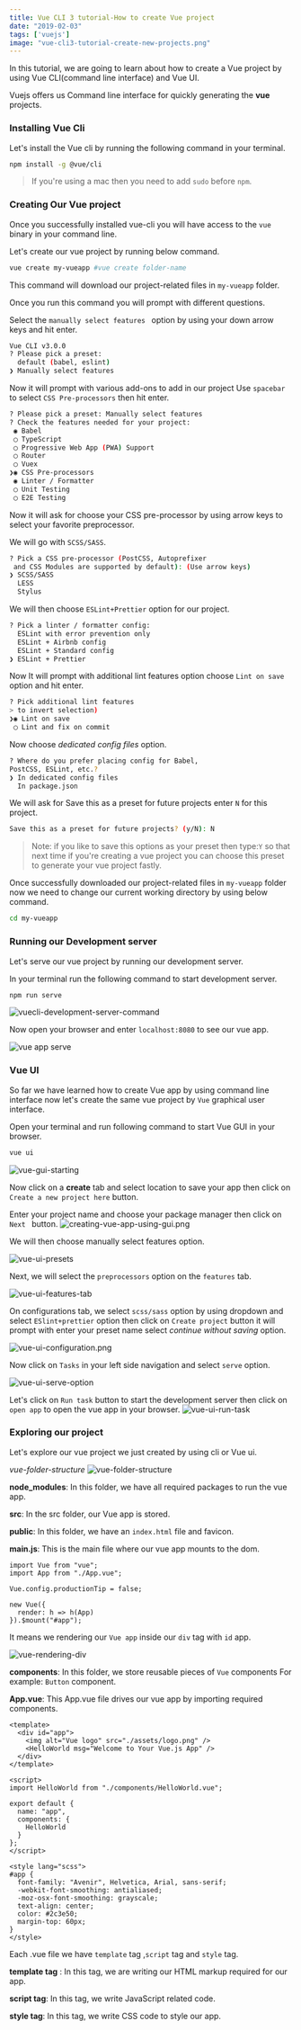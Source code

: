 ```yaml
---
title: Vue CLI 3 tutorial-How to create Vue project
date: "2019-02-03"
tags: ['vuejs']
image: "vue-cli3-tutorial-create-new-projects.png"
---
```


In this tutorial, we are going to learn about how to create a Vue project by using Vue CLI(command line interface) and Vue UI.


Vuejs offers us Command line interface for quickly generating the **vue** projects.


### Installing Vue Cli


Let's install the Vue cli by running the following command in your terminal.

```bash
npm install -g @vue/cli
```

>If you're using a mac then you need to add `sudo` before `npm`.


### Creating Our Vue project

Once you successfully installed vue-cli you will have access to the `vue` binary in your command line.


Let's create our vue project by running below command.

```bash
vue create my-vueapp #vue create folder-name
```

This command will download our project-related files in `my-vueapp` folder.

Once you run this command you will prompt with different questions.

Select the `manually select features ` option by using your down arrow keys and hit enter.
```bash
Vue CLI v3.0.0
? Please pick a preset:
  default (babel, eslint)
❯ Manually select features
```

Now it will prompt with various add-ons to add in our project Use `spacebar` to select  `CSS Pre-processors`  then hit enter.

```bash
? Please pick a preset: Manually select features
? Check the features needed for your project:
 ◉ Babel
 ◯ TypeScript
 ◯ Progressive Web App (PWA) Support
 ◯ Router
 ◯ Vuex
❯◉ CSS Pre-processors
 ◉ Linter / Formatter
 ◯ Unit Testing
 ◯ E2E Testing
```

Now it will ask for choose your CSS pre-processor by using arrow keys to select your favorite preprocessor.

We will go with `SCSS/SASS`.

```bash
? Pick a CSS pre-processor (PostCSS, Autoprefixer
 and CSS Modules are supported by default): (Use arrow keys)
❯ SCSS/SASS
  LESS
  Stylus
```

We will then choose `ESLint+Prettier` option for our project.

```bash
? Pick a linter / formatter config:
  ESLint with error prevention only
  ESLint + Airbnb config
  ESLint + Standard config
❯ ESLint + Prettier
```

Now It will prompt with additional lint features option choose `Lint on save` option and hit enter.

```bash
? Pick additional lint features
> to invert selection)
❯◉ Lint on save
 ◯ Lint and fix on commit
```

Now choose *dedicated config files* option.

```bash
? Where do you prefer placing config for Babel,
PostCSS, ESLint, etc.?
❯ In dedicated config files
  In package.json
```

We will ask for Save this as a preset for future projects enter `N` for this project.

```bash
Save this as a preset for future projects? (y/N): N
```
> Note: if you like to save this options as your preset then type:`Y` so that next time if you're creating a vue project you can choose this preset to generate your vue project fastly.

Once successfully downloaded our project-related files in `my-vueapp`
folder now we need to change our current working directory by using below command.

```bash
cd my-vueapp
```

### Running our Development server

Let's serve our vue project by running our development server.

In your terminal run the following command to start development server.

```bash
npm run serve
```

![vuecli-development-server-command](vuecli-development-server-command.png)

Now open your browser and enter `localhost:8080` to see our vue app.

![vue app serve](vue-app-serveport8080.png)


### Vue UI

So far we have learned how to create Vue app by using command line interface
now let's create the same vue project by `Vue` graphical user interface.

Open your terminal and run following command to start Vue GUI in your browser.

```bash
vue ui
```
![vue-gui-starting](vue-gui-starting.png)

Now click on a __create__ tab and select location to save your app then click on `Create a new project here` button.

Enter your project name and choose your package manager then click on `Next ` button.
![creating-vue-app-using-gui.png](creating-vue-app-using-gui.png)

We will then choose manually select features option.

![vue-ui-presets](vue-ui-presets.png)

Next, we will select the  `preprocessors` option on the `features` tab.

![vue-ui-features-tab](vue-ui-features-tab.png)


On configurations tab, we select `scss/sass` option by using dropdown and
select `ESlint+prettier` option then click on `Create project` button it will prompt with enter your preset name select *continue without saving* option.

![vue-ui-configuration.png](vue-ui-configuration.png)


Now click on `Tasks` in your left side navigation and select `serve` option.

![vue-ui-serve-option](vue-ui-serve-option.png)


Let's click on `Run task` button to start the development server then click on `open app` to open the vue app in your browser.
![vue-ui-run-task](vue-ui-run-task.png)


### Exploring our project

Let's explore our vue project we just created by using cli or Vue ui.

*vue-folder-structure*
![vue-folder-structure](vue-folder-structure.png)

**node_modules**: In this folder, we have all required packages to run the vue app.

**src**: In the src folder, our Vue app is stored.

**public**: In this folder, we have an `index.html` file and favicon.

**main.js**: This is the main file where our vue app mounts to the dom.

```js{6-9}
import Vue from "vue";
import App from "./App.vue";

Vue.config.productionTip = false;

new Vue({
  render: h => h(App)
}).$mount("#app");
```

It means we rendering our `Vue app` inside our `div` tag with `id` app.

![vue-rendering-div](vue-rendering-div.png)

**components**: In this folder, we store reusable pieces of `Vue` components
For example: `Button` component.

**App.vue**: This App.vue file drives our vue app by importing required components.

```js:title=App.vue
<template>
  <div id="app">
    <img alt="Vue logo" src="./assets/logo.png" />
    <HelloWorld msg="Welcome to Your Vue.js App" />
  </div>
</template>

<script>
import HelloWorld from "./components/HelloWorld.vue";

export default {
  name: "app",
  components: {
    HelloWorld
  }
};
</script>

<style lang="scss">
#app {
  font-family: "Avenir", Helvetica, Arial, sans-serif;
  -webkit-font-smoothing: antialiased;
  -moz-osx-font-smoothing: grayscale;
  text-align: center;
  color: #2c3e50;
  margin-top: 60px;
}
</style>
```

Each .vue file we have `template` tag ,`script` tag and `style` tag.

**template tag** : In this tag, we are writing our HTML markup required for our app.

**script tag**: In this tag, we write JavaScript related code.

**style tag**: In this tag, we write CSS code to style our app.